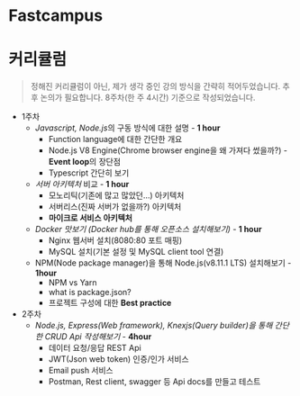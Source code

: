 # Fastcampus

# 커리큘럼
> 정해진 커리큘럼이 아닌, 제가 생각 중인 강의 방식을 간략히 적어두었습니다.
> 추후 논의가 필요합니다.
> 8주차(한 주 4시간) 기준으로 작성되었습니다.

- 1주차
  - *Javascript, Node.js*의 구동 방식에 대한 설명 - **1 hour**
    - Function language에 대한 간단한 개요
    - Node.js V8 Engine(Chrome browser engine을 왜 가져다 썼을까?) - **Event loop**의 장단점
    - Typescript 간단히 보기
  - *서버 아키텍처* 비교 - **1 hour**
    - 모노리틱(기존에 많고 많았던...) 아키텍처
    - 서버리스(진짜 서버가 없을까?) 아키텍처
    - **마이크로 서비스 아키텍처**
  - *Docker 맛보기 (Docker hub를 통해 오픈소스 설치해보기)* - **1 hour**
    - Nginx 웹서버 설치(8080:80 포트 매핑)
    - MySQL 설치(기본 설정 및 MySQL client tool 연결)
  - NPM(Node package manager)을 통해 Node.js(v8.11.1 LTS) 설치해보기 - **1hour**
    - NPM vs Yarn
    - what is package.json?
    - 프로젝트 구성에 대한 **Best practice**
- 2주차
  - *Node.js, Express(Web framework), Knexjs(Query builder)을 통해 간단한 CRUD Api 작성해보기* - **4hour**
    - 데이터 요청/응답 REST Api
    - JWT(Json web token) 인증/인가 서비스
    - Email push 서비스
    - Postman, Rest client, swagger 등 Api docs를 만들고 테스트